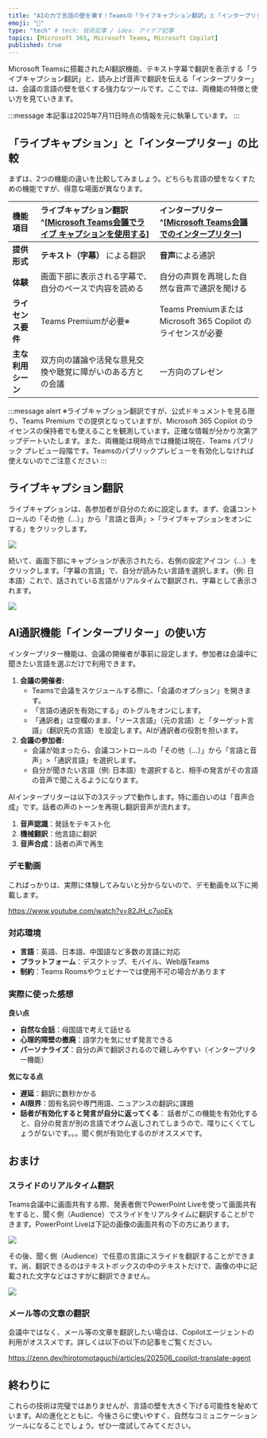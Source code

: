 ```yaml
---
title: "AIの力で言語の壁を壊す！Teamsの「ライブキャプション翻訳」と「インタープリター（リアルタイム翻訳）」"
emoji: "🤖" 
type: "tech" # tech: 技術記事 / idea: アイデア記事
topics: [Microsoft 365, Microsoft Teams, Microsoft Copilot] 
published: true
---
```


Microsoft Teamsに搭載されたAI翻訳機能、テキスト字幕で翻訳を表示する「ライブキャプション翻訳」と、読み上げ音声で翻訳を伝える「インタープリター」は、会議の言語の壁を低くする強力なツールです。ここでは、両機能の特徴と使い方を見ていきます。

:::message 
本記事は2025年7月11日時点の情報を元に執筆しています。
:::

## 「ライブキャプション」と「インタープリター」の比較

まずは、2つの機能の違いを比較してみましょう。どちらも言語の壁をなくすための機能ですが、得意な場面が異なります。

| 機能項目 | ライブキャプション翻訳^[[Microsoft Teams会議でライブ キャプションを使用する](https://support.microsoft.com/ja-jp/office/microsoft-teams%E4%BC%9A%E8%AD%B0%E3%81%A7%E3%83%A9%E3%82%A4%E3%83%96-%E3%82%AD%E3%83%A3%E3%83%97%E3%82%B7%E3%83%A7%E3%83%B3%E3%82%92%E4%BD%BF%E7%94%A8%E3%81%99%E3%82%8B-4be2d304-f675-4b57-8347-cbd000a21260)] | インタープリター^[[Microsoft Teams会議でのインタープリター](https://support.microsoft.com/ja-jp/office/microsoft-teams%E4%BC%9A%E8%AD%B0%E3%81%A7%E3%81%AE%E3%82%A4%E3%83%B3%E3%82%BF%E3%83%BC%E3%83%97%E3%83%AA%E3%82%BF%E3%83%BC-c7efe2bb-535d-42ab-a5c4-d2d91619b46d)]|
| :--- | :--- | :--- |
| **提供形式** | **テキスト（字幕）** による翻訳 | **音声**による通訳 |
| **体験** | 画面下部に表示される字幕で、自分のペースで内容を読める | 自分の声質を再現した自然な音声で通訳を聞ける |
| **ライセンス要件** | Teams Premiumが必要※ | Teams PremiumまたはMicrosoft 365 Copilot のライセンスが必要 |
| **主な利用シーン** | 双方向の議論や活発な意見交換や聴覚に障がいのある方との会議 | 一方向のプレゼン |

:::message alert
※ライブキャプション翻訳ですが、公式ドキュメントを見る限り、Teams Premium での提供となっていますが、Microsoft 365 Copilot のライセンスの保持者でも使えることを観測しています。正確な情報が分かり次第アップデートいたします。また、両機能は現時点では機能は現在、Teams パブリック プレビュー段階です。Teamsのパブリックプレビューを有効化しなければ使えないのでご注意ください
:::

## ライブキャプション翻訳

ライブキャプションは、各参加者が自分のために設定します。まず、会議コントロールの「その他（...）」から「言語と音声」>「ライブキャプションをオンにする」をクリックします。

![](https://github.com/user-attachments/assets/a0fe1785-475a-41ef-bc35-8314780347d1)


続いて、画面下部にキャプションが表示されたら、右側の設定アイコン（...）をクリックします。「字幕の言語」で、自分が読みたい言語を選択します。（例: 日本語）これで、話されている言語がリアルタイムで翻訳され、字幕として表示されます。

![](https://github.com/user-attachments/assets/8637f367-b262-41c0-bbab-81a9fcd1bd1f)

## AI通訳機能「インタープリター」の使い方

インタープリター機能は、会議の開催者が事前に設定します。参加者は会議中に聞きたい言語を選ぶだけで利用できます。

1.  **会議の開催者:**
    * Teamsで会議をスケジュールする際に、「会議のオプション」を開きます。
    * 「言語の通訳を有効にする」のトグルをオンにします。
    * 「通訳者」は空欄のまま、「ソース言語」（元の言語）と「ターゲット言語」（翻訳先の言語）を設定します。AIが通訳者の役割を担います。
2.  **会議の参加者:**
    * 会議が始まったら、会議コントロールの「その他（...）」から「言語と音声」>「通訳言語」を選択します。
    * 自分が聞きたい言語（例: 日本語）を選択すると、相手の発言がその言語の音声で聞こえるようになります。

AIインタープリターは以下の3ステップで動作します。特に面白いのは「音声合成」です。話者の声のトーンを再現し翻訳音声が流れます。

1.  **音声認識**：発話をテキスト化
2.  **機械翻訳**：他言語に翻訳
3.  **音声合成**：話者の声で再生

### デモ動画

こればっかりは、実際に体験してみないと分からないので、デモ動画を以下に掲載します。

https://www.youtube.com/watch?v=82JH_c7uoEk

### 対応環境

- **言語**：英語、日本語、中国語など多数の言語に対応
- **プラットフォーム**：デスクトップ、モバイル、Web版Teams
- **制約**：Teams Roomsやウェビナーでは使用不可の場合があります

### 実際に使った感想

**良い点**

- **自然な会話**：母国語で考えて話せる
- **心理的障壁の撤廃**：語学力を気にせず発言できる
- **パーソナライズ**：自分の声で翻訳されるので親しみやすい（インタープリター機能）

**気になる点**

- **遅延**：翻訳に数秒かかる
- **AI限界**：固有名詞や専門用語、ニュアンスの翻訳に課題
- **話者が有効化すると発言が自分に返ってくる**： 話者がこの機能を有効化すると、自分の発言が別の言語でオウム返しされてしまうので、喋りにくくてしょうがないです。。。聞く側が有効化するのがオススメです。

## おまけ

### スライドのリアルタイム翻訳

Teams会議中に画面共有する際、発表者側でPowerPoint Liveを使って画面共有をすると、聞く側（Audience）でスライドをリアルタイムに翻訳することができます。PowerPoint Liveは下記の画像の画面共有の下の方にあります。

![](https://github.com/user-attachments/assets/e62fe242-f462-4a10-9ece-80cb02bf9930)

その後、聞く側（Audience）で任意の言語にスライドを翻訳することができます。尚、翻訳できるのはテキストボックスの中のテキストだけで、画像の中に記載された文字などはさすがに翻訳できません。

![](https://github.com/user-attachments/assets/ec2eaedf-fe6e-43e8-8a72-5882502b044c)


### メール等の文章の翻訳

会議中ではなく、メール等の文章を翻訳したい場合は、Copilotエージェントの利用がオススメです。詳しくは以下の以下の記事をご覧ください。

https://zenn.dev/hirotomotaguchi/articles/202506_copilot-translate-agent

## 終わりに

これらの技術は完璧ではありませんが、言語の壁を大きく下げる可能性を秘めています。AIの進化とともに、今後さらに使いやすく、自然なコミュニケーションツールになることでしょう。ぜひ一度試してみてください。
